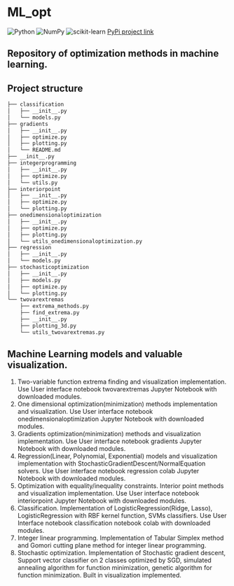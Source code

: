 # ML_opt
![Python](https://img.shields.io/badge/python-3670A0?style=for-the-badge&logo=python&logoColor=ffdd54) ![NumPy](https://img.shields.io/badge/numpy-%23013243.svg?style=for-the-badge&logo=numpy&logoColor=white) ![scikit-learn](https://img.shields.io/badge/scikit--learn-%23F7931E.svg?style=for-the-badge&logo=scikit-learn&logoColor=white)
[PyPi project link](https://pypi.org/project/mloptima/0.0.1/)
## Repository of optimization methods in machine learning.
## Project structure
```bash
├── classification
│   ├── __init__.py
│   └── models.py
├── gradients
│   ├── __init__.py
│   ├── optimize.py
│   ├── plotting.py
│   └── README.md
├── __init__.py
├── integerprogramming
│   ├── __init__.py
│   ├── optimize.py
│   └── utils.py
├── interiorpoint
│   ├── __init__.py
│   ├── optimize.py
│   └── plotting.py
├── onedimensionaloptimization
│   ├── __init__.py
│   ├── optimize.py
│   ├── plotting.py
│   └── utils_onedimensionaloptimization.py
├── regression
│   ├── __init__.py
│   └── models.py
├── stochasticoptimization
│   ├── __init__.py
│   ├── models.py
│   ├── optimize.py
│   └── plotting.py
└── twovarextremas
    ├── extrema_methods.py
    ├── find_extrema.py
    ├── __init__.py
    ├── plotting_3d.py
    └── utils_twovarextremas.py
```
## Machine Learning models and valuable visualization.
1. Two-variable function extrema finding and visualization implementation. Use User interface notebook twovarextremas Jupyter Notebook with downloaded modules.
2. One dimensional optimization(minimization) methods implementation and visualization. Use User interface notebook onedimensionaloptimization Jupyter Notebook with downloaded modules.
3. Gradients optimization(minimization) methods and visualization implementation. Use User interface notebook gradients Jupyter Notebook with downloaded modules.
4. Regression(Linear, Polynomial, Exponential) models and visualization implementation with StochasticGradientDescent/NormalEquation solvers. Use User interface notebook regression colab Jupyter Notebook with downloaded modules.
5. Optimization with equality/inequality constraints. Interior point methods and visualization implementation. Use User interface notebook interiorpoint Jupyter Notebook with downloaded modules.
6. Classification. Implementation of LogisticRegression(Ridge, Lasso), LogisticRegression with RBF kernel function, SVMs classifiers. Use User Interface notebook classification notebook colab with downloaded modules.
7. Integer linear programming. Implementation of Tabular Simplex method and Gomori cutting plane method for integer linear programming.
8. Stochastic optimization. Implementation of Stochastic gradient descent, Support vector classifier on 2 classes optimized by SGD, simulated annealing algorithm for function minimization, genetic algorithm for function minimization. Built in visualization implemented.
